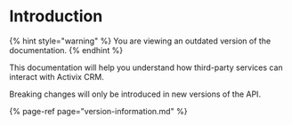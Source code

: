 # Introduction

{% hint style="warning" %}
You are viewing an outdated version of the documentation.
{% endhint %}

This documentation will help you understand how third-party services can interact with Activix CRM.

Breaking changes will only be introduced in new versions of the API.

{% page-ref page="version-information.md" %}

